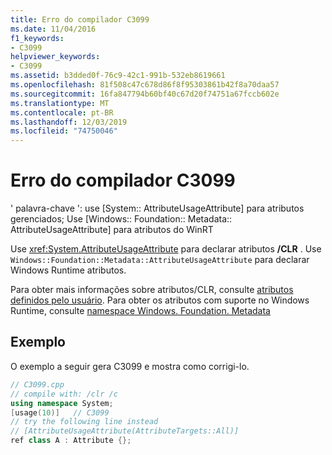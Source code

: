 ```yaml
---
title: Erro do compilador C3099
ms.date: 11/04/2016
f1_keywords:
- C3099
helpviewer_keywords:
- C3099
ms.assetid: b3dded0f-76c9-42c1-991b-532eb8619661
ms.openlocfilehash: 81f508c47c678d86f8f95303861b42f8a70daa57
ms.sourcegitcommit: 16fa847794b60bf40c67d20f74751a67fccb602e
ms.translationtype: MT
ms.contentlocale: pt-BR
ms.lasthandoff: 12/03/2019
ms.locfileid: "74750046"
---
```

# <a name="compiler-error-c3099"></a>Erro do compilador C3099

' palavra-chave ': use [System:: AttributeUsageAttribute] para atributos gerenciados; Use [Windows:: Foundation:: Metadata:: AttributeUsageAttribute] para atributos do WinRT

Use <xref:System.AttributeUsageAttribute> para declarar atributos **/CLR** . Use `Windows::Foundation::Metadata::AttributeUsageAttribute` para declarar Windows Runtime atributos.

Para obter mais informações sobre atributos/CLR, consulte [atributos definidos pelo usuário](../../extensions/user-defined-attributes-cpp-component-extensions.md). Para obter os atributos com suporte no Windows Runtime, consulte [namespace Windows. Foundation. Metadata](/uwp/api/windows.foundation.metadata)

## <a name="example"></a>Exemplo

O exemplo a seguir gera C3099 e mostra como corrigi-lo.

```cpp
// C3099.cpp
// compile with: /clr /c
using namespace System;
[usage(10)]   // C3099
// try the following line instead
// [AttributeUsageAttribute(AttributeTargets::All)]
ref class A : Attribute {};
```
